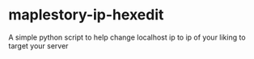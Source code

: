 # maplestory-ip-hexedit
A simple python script to help change localhost ip to ip of your liking to target your server
